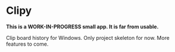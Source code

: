 # Clipy

**This is a WORK-IN-PROGRESS small app. It is far from usable.**

Clip board history for Windows. Only project skeleton for now. More features to come.

